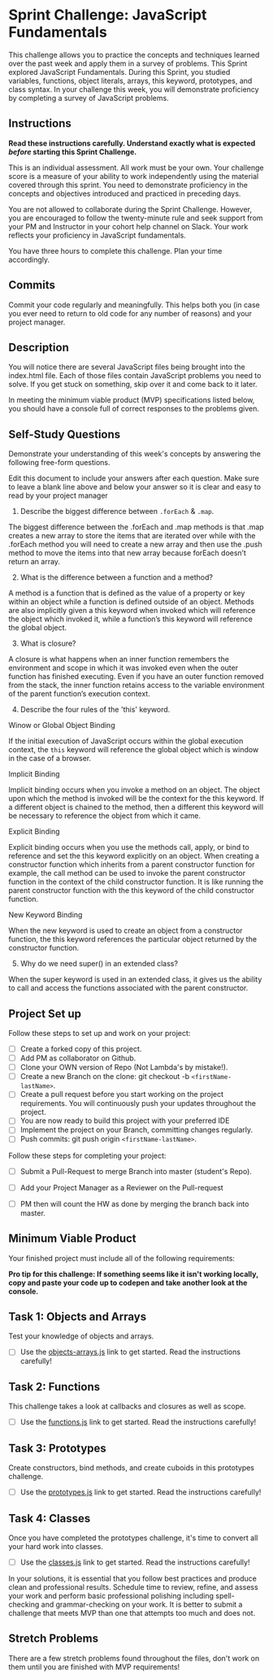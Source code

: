 # Sprint Challenge: JavaScript Fundamentals

This challenge allows you to practice the concepts and techniques learned over the past week and apply them in a survey of problems. This Sprint explored JavaScript Fundamentals. During this Sprint, you studied variables, functions, object literals, arrays, this keyword, prototypes, and class syntax. In your challenge this week, you will demonstrate proficiency by completing a survey of JavaScript problems.

## Instructions

**Read these instructions carefully. Understand exactly what is expected _before_ starting this Sprint Challenge.**

This is an individual assessment. All work must be your own. Your challenge score is a measure of your ability to work independently using the material covered through this sprint. You need to demonstrate proficiency in the concepts and objectives introduced and practiced in preceding days.

You are not allowed to collaborate during the Sprint Challenge. However, you are encouraged to follow the twenty-minute rule and seek support from your PM and Instructor in your cohort help channel on Slack. Your work reflects your proficiency in JavaScript fundamentals.

You have three hours to complete this challenge. Plan your time accordingly.

## Commits

Commit your code regularly and meaningfully. This helps both you (in case you ever need to return to old code for any number of reasons) and your project manager.

## Description

You will notice there are several JavaScript files being brought into the index.html file.  Each of those files contain JavaScript problems you need to solve.  If you get stuck on something, skip over it and come back to it later.

In meeting the minimum viable product (MVP) specifications listed below, you should have a console full of correct responses to the problems given.

## Self-Study Questions

Demonstrate your understanding of this week's concepts by answering the following free-form questions.

Edit this document to include your answers after each question. Make sure to leave a blank line above and below your answer so it is clear and easy to read by your project manager

1. Describe the biggest difference between `.forEach` & `.map`.

The biggest difference between the .forEach and .map methods is that .map creates a new array to store the items that are iterated over while with the .forEach method you will need to create a new array and then use the .push method  to move the items into that new array because forEach doesn’t return an array.

2. What is the difference between a function and a method?

A method is a function that is defined as the value of a property or key within an object while a function is defined outside of an object.  Methods are also implicitly given a this keyword when invoked which will reference the object which invoked it, while a function’s this keyword will reference the global object. 

3. What is closure?

A closure is what happens when an inner function remembers the environment and scope in which it was invoked even when the outer function has finished executing. Even if you have an outer function removed from the stack, the inner function retains access to the variable environment of the parent function’s execution context.

4. Describe the four rules of the 'this' keyword.

Winow or Global Object Binding

If the initial execution of JavaScript occurs within the global execution context, the  `this` keyword will reference the global object which is window in the case of a browser.

Implicit Binding

Implicit binding occurs when you invoke a method on an object.  The object upon which the method is invoked will be the context for the this keyword. If a different object is chained to the method, then a different this keyword will be necessary to reference the object from which it came.

Explicit Binding

Explicit binding occurs when you use the methods call, apply, or bind to reference and set the this keyword explicitly on an object.  When creating a constructor function which inherits from a parent constructor function for example, the call method can be used to invoke the parent constructor function in the context of the child constructor function. It is like running the parent constructor function with the this keyword of the child constructor function. 

New Keyword Binding

When the new keyword is used to create an object from a constructor function,  the this keyword references the particular object returned by the constructor function. 


5. Why do we need super() in an extended class?

When the super keyword is used in an extended class, it gives us the ability to call and access the functions associated with the parent constructor.

## Project Set up

Follow these steps to set up and work on your project:

- [ ] Create a forked copy of this project.
- [ ] Add PM as collaborator on Github.
- [ ] Clone your OWN version of Repo (Not Lambda's by mistake!).
- [ ] Create a new Branch on the clone: git checkout -b `<firstName-lastName>`.
- [ ] Create a pull request before you start working on the project requirements.  You will continuously push your updates throughout the project.
- [ ] You are now ready to build this project with your preferred IDE
- [ ] Implement the project on your Branch, committing changes regularly.
- [ ] Push commits: git push origin `<firstName-lastName>`.

Follow these steps for completing your project:

- [ ] Submit a Pull-Request to merge <firstName-lastName> Branch into master (student's  Repo).
- [ ] Add your Project Manager as a Reviewer on the Pull-request
- [ ] PM then will count the HW as done by  merging the branch back into master.


## Minimum Viable Product

Your finished project must include all of the following requirements:

**Pro tip for this challenge: If something seems like it isn't working locally, copy and paste your code up to codepen and take another look at the console.**

## Task 1: Objects and Arrays
Test your knowledge of objects and arrays. 
* [ ] Use the [objects-arrays.js](challenges/objects-arrays.js) link to get started.  Read the instructions carefully!

## Task 2: Functions
This challenge takes a look at callbacks and closures as well as scope. 
* [ ] Use the [functions.js](challenges/functions.js) link to get started. Read the instructions carefully!

## Task 3: Prototypes
Create constructors, bind methods, and create cuboids in this prototypes challenge.
* [ ] Use the [prototypes.js](challenges/prototypes.js) link to get started. Read the instructions carefully!

## Task 4: Classes
Once you have completed the prototypes challenge, it's time to convert all your hard work into classes.
* [ ] Use the [classes.js](challenges/classes.js) link to get started. Read the instructions carefully!

In your solutions, it is essential that you follow best practices and produce clean and professional results. Schedule time to review, refine, and assess your work and perform basic professional polishing including spell-checking and grammar-checking on your work. It is better to submit a challenge that meets MVP than one that attempts too much and does not.

## Stretch Problems

There are a few stretch problems found throughout the files, don't work on them until you are finished with MVP requirements!
